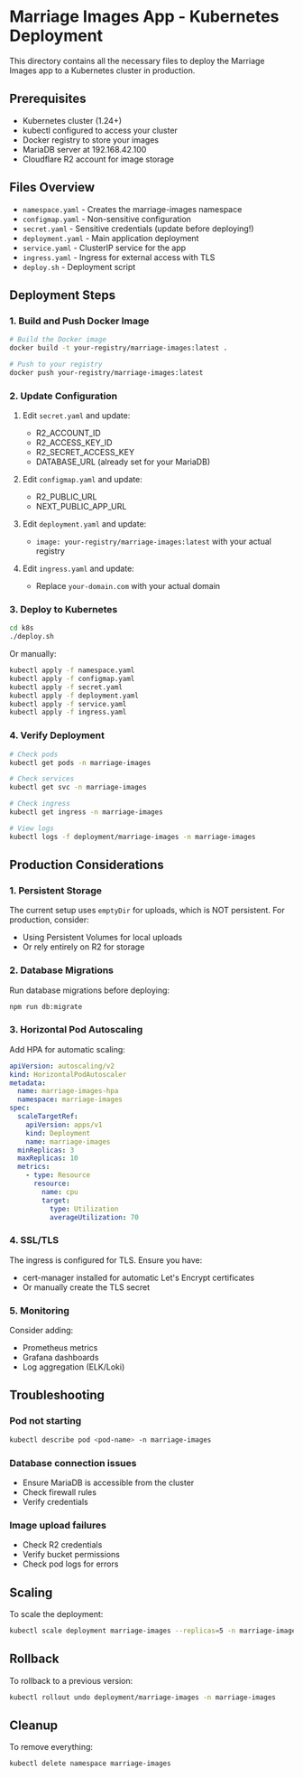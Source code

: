 # Marriage Images App - Kubernetes Deployment

This directory contains all the necessary files to deploy the Marriage Images app to a Kubernetes cluster in production.

## Prerequisites

- Kubernetes cluster (1.24+)
- kubectl configured to access your cluster
- Docker registry to store your images
- MariaDB server at 192.168.42.100
- Cloudflare R2 account for image storage

## Files Overview

- `namespace.yaml` - Creates the marriage-images namespace
- `configmap.yaml` - Non-sensitive configuration
- `secret.yaml` - Sensitive credentials (update before deploying!)
- `deployment.yaml` - Main application deployment
- `service.yaml` - ClusterIP service for the app
- `ingress.yaml` - Ingress for external access with TLS
- `deploy.sh` - Deployment script

## Deployment Steps

### 1. Build and Push Docker Image

```bash
# Build the Docker image
docker build -t your-registry/marriage-images:latest .

# Push to your registry
docker push your-registry/marriage-images:latest
```

### 2. Update Configuration

1. Edit `secret.yaml` and update:
   - R2_ACCOUNT_ID
   - R2_ACCESS_KEY_ID
   - R2_SECRET_ACCESS_KEY
   - DATABASE_URL (already set for your MariaDB)

2. Edit `configmap.yaml` and update:
   - R2_PUBLIC_URL
   - NEXT_PUBLIC_APP_URL

3. Edit `deployment.yaml` and update:
   - `image: your-registry/marriage-images:latest` with your actual registry

4. Edit `ingress.yaml` and update:
   - Replace `your-domain.com` with your actual domain

### 3. Deploy to Kubernetes

```bash
cd k8s
./deploy.sh
```

Or manually:

```bash
kubectl apply -f namespace.yaml
kubectl apply -f configmap.yaml
kubectl apply -f secret.yaml
kubectl apply -f deployment.yaml
kubectl apply -f service.yaml
kubectl apply -f ingress.yaml
```

### 4. Verify Deployment

```bash
# Check pods
kubectl get pods -n marriage-images

# Check services
kubectl get svc -n marriage-images

# Check ingress
kubectl get ingress -n marriage-images

# View logs
kubectl logs -f deployment/marriage-images -n marriage-images
```

## Production Considerations

### 1. Persistent Storage

The current setup uses `emptyDir` for uploads, which is NOT persistent. For production, consider:
- Using Persistent Volumes for local uploads
- Or rely entirely on R2 for storage

### 2. Database Migrations

Run database migrations before deploying:
```bash
npm run db:migrate
```

### 3. Horizontal Pod Autoscaling

Add HPA for automatic scaling:
```yaml
apiVersion: autoscaling/v2
kind: HorizontalPodAutoscaler
metadata:
  name: marriage-images-hpa
  namespace: marriage-images
spec:
  scaleTargetRef:
    apiVersion: apps/v1
    kind: Deployment
    name: marriage-images
  minReplicas: 3
  maxReplicas: 10
  metrics:
    - type: Resource
      resource:
        name: cpu
        target:
          type: Utilization
          averageUtilization: 70
```

### 4. SSL/TLS

The ingress is configured for TLS. Ensure you have:
- cert-manager installed for automatic Let's Encrypt certificates
- Or manually create the TLS secret

### 5. Monitoring

Consider adding:
- Prometheus metrics
- Grafana dashboards
- Log aggregation (ELK/Loki)

## Troubleshooting

### Pod not starting
```bash
kubectl describe pod <pod-name> -n marriage-images
```

### Database connection issues
- Ensure MariaDB is accessible from the cluster
- Check firewall rules
- Verify credentials

### Image upload failures
- Check R2 credentials
- Verify bucket permissions
- Check pod logs for errors

## Scaling

To scale the deployment:
```bash
kubectl scale deployment marriage-images --replicas=5 -n marriage-images
```

## Rollback

To rollback to a previous version:
```bash
kubectl rollout undo deployment/marriage-images -n marriage-images
```

## Cleanup

To remove everything:
```bash
kubectl delete namespace marriage-images
```
